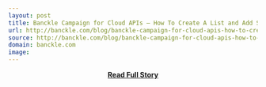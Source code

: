 ```yaml
---
layout: post
title: Banckle Campaign for Cloud APIs – How To Create A List and Add Subscribers
url: http://banckle.com/blog/banckle-campaign-for-cloud-apis-how-to-create-a-list-and-add-subscribers.html
source: http://banckle.com/blog/banckle-campaign-for-cloud-apis-how-to-create-a-list-and-add-subscribers.html
domain: banckle.com
image: 
---
```


<p></p>
<center><p><a href="http://banckle.com/blog/banckle-campaign-for-cloud-apis-how-to-create-a-list-and-add-subscribers.html" style='padding:25px; font-sze:18px; font-weight: bold;'>Read Full Story</a></p></center>
